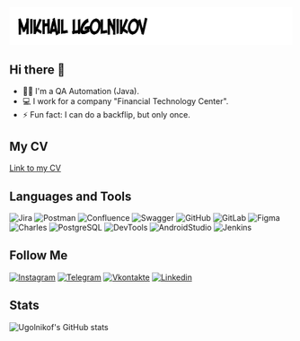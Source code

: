 ![Header](https://github.com/Ugolnikof/Ugolnikof/blob/main/assets/image_left.png)

## Hi there 👋

- 👨‍💻 I'm a QA Automation (Java).
- 💻 I work for a company "Financial Technology Center".
- ⚡ Fun fact: I can do a backflip, but only once.

## My CV

[Link to my CV](https://drive.google.com/file/d/1hEOkSI1bYU67-KID5s4G7kRRfr0mYFKC/view?usp=sharing)

## Languages and Tools

![Jira](https://img.shields.io/badge/Jira-FFFFFF?style=for-the-badge&logo=Jira%20Software&logoColor=136be1)
![Postman](https://img.shields.io/badge/Postman-FFFFFF?style=for-the-badge&logo=postman&logoColor=f76935)
![Confluence](https://img.shields.io/badge/Confluence-FFFFFF?style=for-the-badge&logo=Confluence&logoColor=1c77f2)
![Swagger](https://img.shields.io/badge/Swagger-FFFFFF?style=for-the-badge&logo=swagger&logoColor=6a9c40)
![GitHub](https://img.shields.io/badge/Github-FFFFFF?style=for-the-badge&logo=github&logoColor=000000)
![GitLab](https://img.shields.io/badge/Gitlab-FFFFFF?style=for-the-badge&logo=gitlab&logoColor=e34329)
![Figma](https://img.shields.io/badge/Figma-FFFFFF?style=for-the-badge&logo=figma&logoColor=a25aff)
![Charles](https://img.shields.io/badge/Charles-FFFFFF?style=for-the-badge&logo=Betfair&logoColor=00FF00)
![PostgreSQL](https://img.shields.io/badge/PostgreSQL-FFFFFF?style=for-the-badge&logo=PostgreSQL&logoColor=316193)
![DevTools](https://img.shields.io/badge/DevTools-FFFFFF?style=for-the-badge&logo=googlechrome&logoColor=fbbc05)
![AndroidStudio](https://img.shields.io/badge/AndroidStudio-FFFFFF?style=for-the-badge&logo=androidstudio&logoColor=3ad07d)
![Jenkins](https://img.shields.io/badge/Jenkins-FFFFFF?style=for-the-badge&logo=jenkins&logoColor=000000)

## Follow Me

[![Instagram](https://img.shields.io/badge/Instagram-FFFFFF?style=for-the-badge&logo=instagram&logoColor=cd2967)](https://www.instagram.com/Ugolnikof)
[![Telegram](https://img.shields.io/badge/Telegram-FFFFFF?style=for-the-badge&logo=telegram&logoColor=279fdb)](https://t.me/MikhailUgolnikov)
[![Vkontakte](https://img.shields.io/badge/Vkontakte-FFFFFF?style=for-the-badge&logo=vk&logoColor=0077ff)](https://vk.com/id4654107)
[![Linkedin](https://img.shields.io/badge/Linkedin-FFFFFF?style=for-the-badge&logo=linkedin&logoColor=1176b5)](https://www.linkedin.com/in/ugolnikof)

## Stats

![Ugolnikof's GitHub stats](https://github-readme-stats.vercel.app/api?username=Ugolnikof&show_icons=true)
